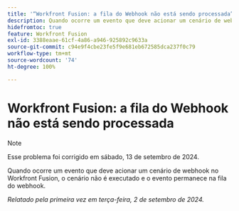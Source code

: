 ```yaml
---
title: '“Workfront Fusion: a fila do Webhook não está sendo processada”'
description: Quando ocorre um evento que deve acionar um cenário de webhook no Workfront Fusion, o cenário não é executado e o evento permanece na fila do webhook.
hidefromtoc: true
feature: Workfront Fusion
exl-id: 3388eaae-61cf-4a86-a946-925892c9633a
source-git-commit: c94e9f4cbe23fe5f9e681eb672585dca237f0c79
workflow-type: tm+mt
source-wordcount: '74'
ht-degree: 100%

---
```


# Workfront Fusion: a fila do Webhook não está sendo processada

>[!NOTE]
>
>Esse problema foi corrigido em sábado, 13 de setembro de 2024.

Quando ocorre um evento que deve acionar um cenário de webhook no Workfront Fusion, o cenário não é executado e o evento permanece na fila do webhook.

_Relatado pela primeira vez em terça-feira, 2 de setembro de 2024._
